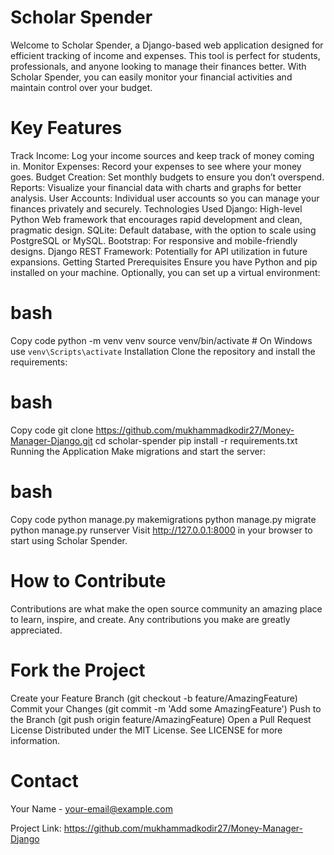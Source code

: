 # Scholar Spender
Welcome to Scholar Spender, a Django-based web application designed for efficient tracking of income and expenses. This tool is perfect for students, professionals, and anyone looking to manage their finances better. With Scholar Spender, you can easily monitor your financial activities and maintain control over your budget.

# Key Features
Track Income: Log your income sources and keep track of money coming in.
Monitor Expenses: Record your expenses to see where your money goes.
Budget Creation: Set monthly budgets to ensure you don’t overspend.
Reports: Visualize your financial data with charts and graphs for better analysis.
User Accounts: Individual user accounts so you can manage your finances privately and securely.
Technologies Used
Django: High-level Python Web framework that encourages rapid development and clean, pragmatic design.
SQLite: Default database, with the option to scale using PostgreSQL or MySQL.
Bootstrap: For responsive and mobile-friendly designs.
Django REST Framework: Potentially for API utilization in future expansions.
Getting Started
Prerequisites
Ensure you have Python and pip installed on your machine. Optionally, you can set up a virtual environment:

# bash
Copy code
python -m venv venv
source venv/bin/activate  # On Windows use `venv\Scripts\activate`
Installation
Clone the repository and install the requirements:

# bash
Copy code
git clone https://github.com/mukhammadkodir27/Money-Manager-Django.git
cd scholar-spender
pip install -r requirements.txt
Running the Application
Make migrations and start the server:

# bash
Copy code
python manage.py makemigrations
python manage.py migrate
python manage.py runserver
Visit http://127.0.0.1:8000 in your browser to start using Scholar Spender.

# How to Contribute
Contributions are what make the open source community an amazing place to learn, inspire, and create. Any contributions you make are greatly appreciated.

# Fork the Project
Create your Feature Branch (git checkout -b feature/AmazingFeature)
Commit your Changes (git commit -m 'Add some AmazingFeature')
Push to the Branch (git push origin feature/AmazingFeature)
Open a Pull Request
License
Distributed under the MIT License. See LICENSE for more information.

# Contact
Your Name - your-email@example.com

Project Link: https://github.com/mukhammadkodir27/Money-Manager-Django
